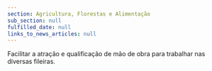 ```yaml
---
section: Agricultura, Florestas e Alimentação
sub_section: null
fulfilled_date: null
links_to_news_articles: null
---
```


Facilitar a atração e qualificação de mão de obra para trabalhar nas diversas fileiras.